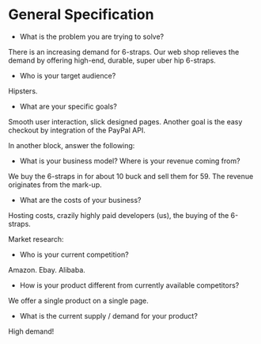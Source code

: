# General Specification

- What is the problem you are trying to solve?

There is an increasing demand for 6-straps. Our web shop relieves the demand by offering high-end, durable, super uber hip 6-straps. 

- Who is your target audience?

Hipsters.

- What are your specific goals?

Smooth user interaction, slick designed pages. Another goal is the easy checkout by integration of the PayPal API. 

In another block, answer the following:
- What is your business model? Where is your revenue coming from?

We buy the 6-straps in for about 10 buck and sell them for 59. The revenue originates from the mark-up.

- What are the costs of your business?

Hosting costs, crazily highly paid developers (us), the buying of the 6-straps. 

Market research:
- Who is your current competition?

Amazon. Ebay. Alibaba.

- How is your product different from currently available competitors?

We offer a single product on a single page. 

- What is the current supply / demand for your product?

High demand!
